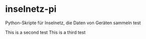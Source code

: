 # inselnetz-pi
Python-Skripte für Inselnetz, die Daten von Geräten sammeln
test

This is a second test
This is a third test
